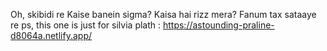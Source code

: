 Oh, skibidi re
Kaise banein sigma?
Kaisa hai rizz mera?
Fanum tax sataaye re
 ps, this one is just for silvia plath :  https://astounding-praline-d8064a.netlify.app/
